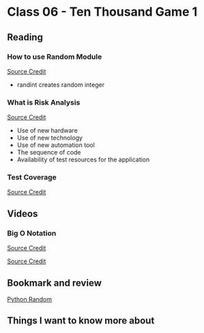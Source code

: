 # Class 06 - Ten Thousand Game 1

## Reading

### How to use Random Module
[Source Credit](https://www.pythonforbeginners.com/random/how-to-use-the-random-module-in-python)
- randint creates random integer

### What is Risk Analysis
[Source Credit](https://www.edureka.co/blog/risk-analysis-in-software-testing/)
- Use of new hardware
- Use of new technology
- Use of new automation tool
- The sequence of code
- Availability of test resources for the application

### Test Coverage
[Source Credit](https://martinfowler.com/bliki/TestCoverage.html)

## Videos

### Big O Notation
[Source Credit](https://www.youtube.com/watch?v=v4cd1O4zkGw)

[Source Credit]()

## Bookmark and review

[Python Random](https://docs.python.org/3/library/random.html)


## Things I want to know more about